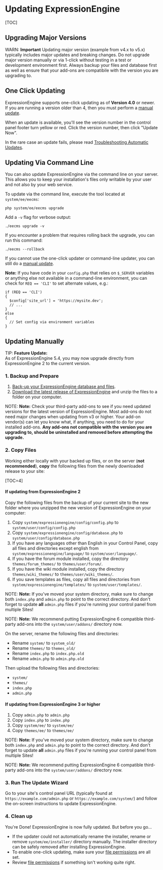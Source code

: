 <!--
    This source file is part of the open source project
    ExpressionEngine User Guide (https://github.com/ExpressionEngine/ExpressionEngine-User-Guide)

    @link      https://expressionengine.com/
    @copyright Copyright (c) 2003-2019, EllisLab Corp. (https://ellislab.com)
    @license   https://expressionengine.com/license Licensed under Apache License, Version 2.0
-->

# Updating ExpressionEngine

[TOC]

## Upgrading Major Versions
WARN: **Important** Updating major version (example from v4.x to v5.x) typically includes major updates and breaking changes. Do not upgrade major version manually or via 1-click without testing in a test or development environment first. Always backup your files and database first as well as ensure that your add-ons are compatibile with the version you are upgrading to.

## One Click Updating

ExpressionEngine supports one-click updating as of **Version 4.0** or newer. If you are running a version older than 4, then you must perform a [manual update](#updating-manually).

When an update is available, you'll see the version number in the control panel footer turn yellow or red. Click the version number, then click "Update Now".

In the rare case an update fails, please read [Troubleshooting Automatic Updates](troubleshooting/general.md#troubleshooting-automatic-updates).

## Updating Via Command Line

You can also update ExpressionEngine via the command line on your server. This allows you to keep your installation's files only writable by your user and not also by your web service.

To update via the command line, execute the tool located at `system/ee/eecms`:

    php system/ee/eecms upgrade

Add a `-v` flag for verbose output:

    ./eecms upgrade -v

If you encounter a problem that requires rolling back the upgrade, you can run this command:

    ./eecms --rollback

If you cannot use the one-click updater or command-line updater, you can still do a [manual update](#updating-manually).

**Note:** If you have code in your `config.php` that relies on `$_SERVER` variables or anything else not available in a command-line environment, you can check for `REQ == 'CLI'` to set alternate values, e.g.:

    if (REQ == 'CLI')
    {
      $config['site_url'] = 'https://mysite.dev';
      // ...
    }
    else
    {
      // Set config via environment variables
    }

## Updating Manually

TIP: **Feature Update:**  
As of ExpressionEngine 5.4, you may now upgrade directly from ExpressionEngine 2 to the current version. 

### 1. Backup and Prepare

1. [Back-up your ExpressionEngine database and files](general/database-backup.md).
2. [Download the latest release of ExpressionEngine](https://expressionengine.com) and unzip the files to a folder on your computer.

NOTE: **Note:** Check your third-party add-ons to see if you need updated versions for the latest version of ExpressionEngine. Most add-ons do not need major changes when updating from v3 or higher. Your add-on vendor(s) can let you know what, if anything, you need to do for your installed add-ons. **Any add-ons not compatible with the version you are upgrading to, should be uninstalled and removed before attempting the upgrade.**

### 2. Copy Files

Working either locally with your backed up files, or on the server (**not recommended**), **copy** the following files from the newly downloaded release to your site:

[TOC=4]

#### If updating from ExpressionEngine 2
Copy the following files from the backup of your current site to the new folder where you unzipped the new version of ExpressionEngine on your computer:

1. Copy `system/expressionengine/config/config.php` to `system/user/config/config.php`
2. Copy `system/expressionengine/config/database.php` to `system/user/config/database.php`
3. If you have any languages other than English in your Control Panel, copy all files and directories except english from `system/expressionengine/language/` to `system/user/language/`.
4. If you have the forum module installed, copy the directory `themes/forum_themes/` to `themes/user/forum/`.
5. If you have the wiki module installed, copy the directory `themes/wiki_themes/` to `themes/user/wiki_themes/`.
6. If you save templates as files, copy all files and directories from `system/expressionengine/templates/` to `system/user/templates/`.

NOTE: **Note:** If you’ve moved your system directory, make sure to change both `index.php` and `admin.php` to point to the correct directory. And don't forget to update **all** `admin.php` files if you're running your control panel from multiple Sites!

NOTE: **Note:** We recommend putting ExpressionEngine 6 compatible third-party add-ons into the `system/user/addons/` directory now.

On the server, rename the following files and directories:
- Rename `system/` to `system_old/`
- Rename `themes/` to `themes_old/`
- Rename `index.php` to `index.php.old`
- Rename `admin.php` to `admin.php.old`

Then upload the following files and directories:
- `system/`
- `themes/`
- `index.php`
- `admin.php`

#### If updating from ExpressionEngine 3 or higher
1.  Copy `admin.php` to `admin.php`
2.  Copy `index.php` to `index.php`
3.  Copy `system/ee/` to `system/ee/`
4.  Copy `themes/ee/` to `themes/ee/`

NOTE: **Note:** If you’ve moved your system directory, make sure to change both `index.php` and `admin.php` to point to the correct directory. And don't forget to update **all** `admin.php` files if you're running your control panel from multiple Sites!

NOTE: **Note:** We recommend putting ExpressionEngine 6 compatible third-party add-ons into the `system/user/addons/` directory now.

### 3. Run The Update Wizard

Go to your site's control panel URL (typically found at `https://example.com/admin.php` or `https://example.com/system/`) and follow the on-screen instructions to update ExpressionEngine.

### 4. Clean up

You're Done! ExpressionEngine is now fully updated. But before you go...

- If the updater could not automatically rename the installer, rename or remove `system/ee/installer/` directory manually. The installer directory can be safely removed after installing ExpressionEngine.
- To enable one-click updating, make sure your [file permissions](troubleshooting/general.md#file-permissions) are all set.
- Review [file permissions](troubleshooting/general.md#file-permissions) if something isn't working quite right.
